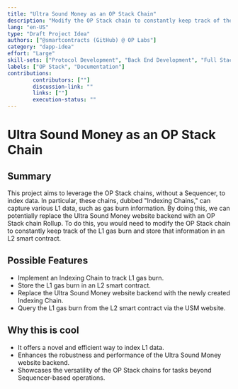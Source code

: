 ```yaml
---
title: "Ultra Sound Money as an OP Stack Chain"
description: "Modify the OP Stack chain to constantly keep track of the L1 gas burn and store that information in an L2 smart contract, potentially replacing the Ultra Sound Money website backend with an OP Stack chain Rollup."
lang: "en-US"
type: "Draft Project Idea"
authors: ["@smartcontracts (GitHub) @ OP Labs"]
category: "dapp-idea"
effort: "Large"
skill-sets: ["Protocol Development", "Back End Development", "Full Stack Development"]
labels: ["OP Stack", "Documentation"]
contributions: 
        contributors: [""]
        discussion-link: ""
        links: [""]
        execution-status: ""
---
```


# Ultra Sound Money as an OP Stack Chain

## Summary

This project aims to leverage the OP Stack chains, without a Sequencer, to index data. In particular, these chains, dubbed "Indexing Chains," can capture various L1 data, such as gas burn information. By doing this, we can potentially replace the Ultra Sound Money website backend with an OP Stack chain Rollup. To do this, you would need to modify the OP Stack chain to constantly keep track of the L1 gas burn and store that information in an L2 smart contract.

## Possible Features

- Implement an Indexing Chain to track L1 gas burn.
- Store the L1 gas burn in an L2 smart contract.
- Replace the Ultra Sound Money website backend with the newly created Indexing Chain.
- Query the L1 gas burn from the L2 smart contract via the USM website.

## Why this is cool

- It offers a novel and efficient way to index L1 data.
- Enhances the robustness and performance of the Ultra Sound Money website backend.
- Showcases the versatility of the OP Stack chains for tasks beyond Sequencer-based operations.